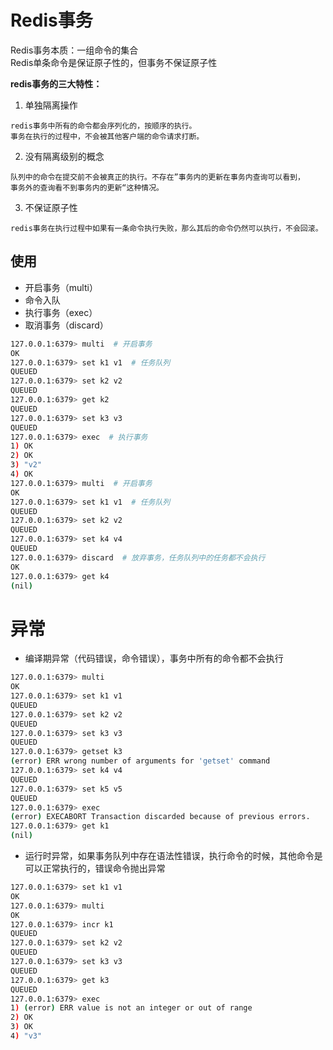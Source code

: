 # Redis事务
Redis事务本质：一组命令的集合  
Redis单条命令是保证原子性的，但事务不保证原子性  

**redis事务的三大特性：**  
1. 单独隔离操作
```
redis事务中所有的命令都会序列化的，按顺序的执行。
事务在执行的过程中，不会被其他客户端的命令请求打断。
```
2. 没有隔离级别的概念
```
队列中的命令在提交前不会被真正的执行。不存在”事务内的更新在事务内查询可以看到，
事务外的查询看不到事务内的更新“这种情况。
```
3. 不保证原子性
```
redis事务在执行过程中如果有一条命令执行失败，那么其后的命令仍然可以执行，不会回滚。
```

## 使用
- 开启事务（multi）
- 命令入队
- 执行事务（exec）
- 取消事务（discard）

```bash
127.0.0.1:6379> multi  # 开启事务
OK
127.0.0.1:6379> set k1 v1  # 任务队列
QUEUED
127.0.0.1:6379> set k2 v2
QUEUED
127.0.0.1:6379> get k2
QUEUED
127.0.0.1:6379> set k3 v3
QUEUED
127.0.0.1:6379> exec  # 执行事务
1) OK
2) OK
3) "v2"
4) OK 
127.0.0.1:6379> multi  # 开启事务
OK
127.0.0.1:6379> set k1 v1  # 任务队列
QUEUED
127.0.0.1:6379> set k2 v2
QUEUED
127.0.0.1:6379> set k4 v4
QUEUED
127.0.0.1:6379> discard  # 放弃事务，任务队列中的任务都不会执行
OK
127.0.0.1:6379> get k4
(nil)
```

# 异常
- 编译期异常（代码错误，命令错误），事务中所有的命令都不会执行
```bash
127.0.0.1:6379> multi
OK
127.0.0.1:6379> set k1 v1
QUEUED
127.0.0.1:6379> set k2 v2
QUEUED
127.0.0.1:6379> set k3 v3
QUEUED
127.0.0.1:6379> getset k3
(error) ERR wrong number of arguments for 'getset' command
127.0.0.1:6379> set k4 v4
QUEUED
127.0.0.1:6379> set k5 v5
QUEUED
127.0.0.1:6379> exec
(error) EXECABORT Transaction discarded because of previous errors.
127.0.0.1:6379> get k1
(nil)
```
- 运行时异常，如果事务队列中存在语法性错误，执行命令的时候，其他命令是可以正常执行的，错误命令抛出异常
```bash
127.0.0.1:6379> set k1 v1
OK
127.0.0.1:6379> multi
OK
127.0.0.1:6379> incr k1
QUEUED
127.0.0.1:6379> set k2 v2
QUEUED
127.0.0.1:6379> set k3 v3
QUEUED
127.0.0.1:6379> get k3
QUEUED
127.0.0.1:6379> exec
1) (error) ERR value is not an integer or out of range
2) OK
3) OK
4) "v3"
```
